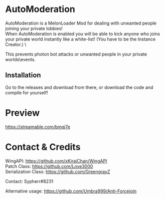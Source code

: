# AutoModeration

AutoModeration is a MelonLoader Mod for dealing with unwanted people joining your private lobbies! \
When AutoModeration is enabled you will be able to kick anyone who joins your private world instantly like a white-list! (You have to be the Instance Creator.) \

This prevents photon bot attacks or unwanted people in your private worlds\events.

## Installation

Go to the releases and download from there, or download the code and compile for yourself! 

# Preview

https://streamable.com/bmqj7e

# Contact & Credits
WingAPI: https://github.com/xKiraiChan/WingAPI \
Patch Class: https://github.com/Love3000 \
Serialization Class: https://github.com/GreengrayZ

Contact: Sypherr#8231

Alternative usage: https://github.com/Umbra999/Anti-Forcejoin

